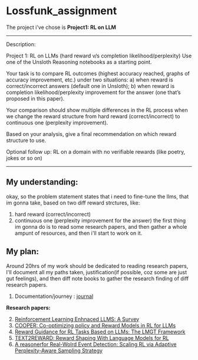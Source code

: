 # Lossfunk_assignment
The project i've chose is **Project1: RL on LLM**

---
Description:

Project 1: RL on LLMs (hard reward v/s completion likelihood/perplexity)
Use one of the Unsloth Reasoning notebooks as a starting point.

Your task is to compare RL outcomes (highest accuracy reached, graphs of accuracy improvement, etc.) under two situations: a) when reward is correct/incorrect answers (default one in Unsloth); b) when reward is completion likelihood/perplexity improvement for the answer (one that’s proposed in this paper).

Your comparison should show multiple differences in the RL process when we change the reward structure from hard reward (correct/incorrect) to continuous one (perplexity improvement).

Based on your analysis, give a final recommendation on which reward structure to use.

Optional follow up: RL on a domain with no verifiable rewards (like poetry, jokes or so on) 

---

## My understanding:

okay, so the problem statement states that i need to fine-tune the llms, that im gonna take, based on two diff reward strctures, like: 
1. hard reward (correct/incorrect)
2. continuous one (perplexity improvement for the answer)
the first thing im gonna do is to read some research papers, and then gather a whole ampunt of resources, and then i'll start to work on it.

## My plan:

Around 20hrs of my work should be dedicated to reading research papers, I'll document all my paths taken, justification(if possible, coz some are just gut feelings), and then diff note books to gather the research finding of diff research papers. 
1. Documentation/journey : [journal](journal.md)

<b>Research papers:</b>

2. [Reinforcement Learning Enhnaced LLMS: A Survey](reinforcement_learning_enhanced_llms.md)
3. [COOPER: Co-optimizing policy and Reward Models in RL for LLMs](cooper.md)
4. [Reward Guidance for RL Tasks Based on LLMs: The LMGT Framework](lmgt.md)
5. [TEXT2REWARD: Reward Shaping With Language Models for RL](text2reward.md)
6. [A reasonerfor Real-Wolrd Event Detection: Scaling RL via Adaptive Perplexity-Aware Sampling Strategy](reasoner.md)
